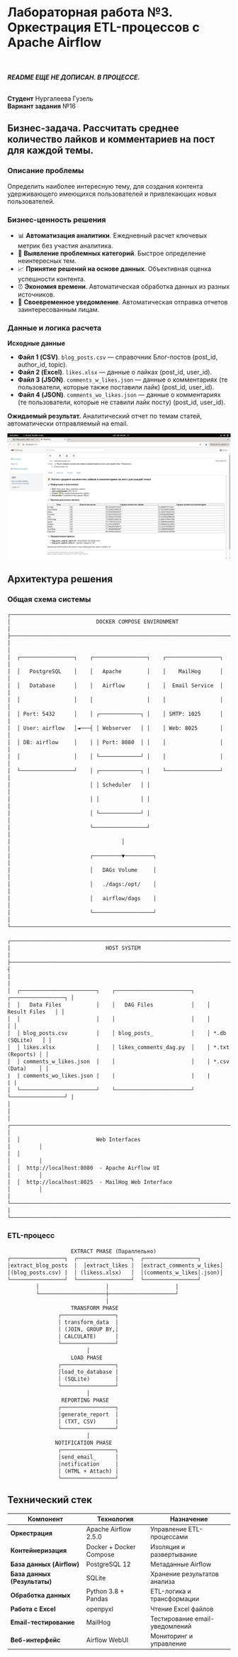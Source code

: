 # Лабораторная работа №3. Оркестрация ETL-процессов с Apache Airflow

<br><br>
**_README ЕЩЕ НЕ ДОПИСАН. В ПРОЦЕССЕ._** 

<br>**Студент** Нургалеева Гузель
<br>**Вариант задания** №16
## Бизнес-задача. Рассчитать среднее количество лайков и комментариев на пост для каждой темы.

### Описание проблемы

Определить наиболее интересную тему, для создания контента удерживающего имеющихся пользователей и привлекающих новых пользователей.

### Бизнес-ценность решения

*   📊 **Автоматизация аналитики**. Ежедневный расчет ключевых метрик без участия аналитика.
*   🎯 **Выявление проблемных категорий**. Быстрое определение неинтересных тем.
*   📈 **Принятие решений на основе данных**. Объективная оценка успешности контента.
*   ⏰ **Экономия времени**. Автоматическая обработка данных из разных источников.
*   📧 **Своевременное уведомление**. Автоматическая отправка отчетов заинтересованным лицам.

### Данные и логика расчета

**Исходные данные**

*   **Файл 1 (CSV)**. `blog_posts.csv` — справочник Блог-постов (post_id, author_id, topic).
*   **Файл 2 (Excel)**. `likes.xlsx` — данные о лайках (post_id, user_id).
*   **Файл 3 (JSON)**. `comments_w_likes.json` — данные о комментариях (те пользователи, которые также поставили лайк) (post_id, user_id).
*   **Файл 4 (JSON)**. `comments_wo_likes.json` — данные о комментариях (те пользователи, которые не ставили лайк посту) (post_id, user_id).


**Ожидаемый результат.** Аналитический отчет по темам статей, автоматически отправляемый на email.

![image](img/email.png)

## Архитектура решения

### Общая схема системы

```
┌─────────────────────────────────────────────────────────────────────────────┐
│                           DOCKER COMPOSE ENVIRONMENT                        │
├─────────────────────────────────────────────────────────────────────────────┤
│                                                                             │
│  ┌─────────────────┐    ┌─────────────────┐    ┌─────────────────┐         │
│  │   PostgreSQL    │    │   Apache        │    │    MailHog      │         │
│  │   Database      │    │   Airflow       │    │  Email Service  │         │
│  │                 │    │                 │    │                 │         │
│  │ Port: 5432      │    │ ┌─────────────┐ │    │ SMTP: 1025      │         │
│  │ User: airflow   │◄───┤ │ Webserver   │ │    │ Web: 8025       │         │
│  │ DB: airflow     │    │ │ Port: 8080  │ │    │                 │         │
│  │                 │    │ └─────────────┘ │    │                 │         │
│  └─────────────────┘    │ ┌─────────────┐ │    └─────────────────┘         │
│                         │ │ Scheduler   │ │                                │
│                         │ │             │ │                                │
│                         │ └─────────────┘ │                                │
│                         └─────────────────┘                                │
│                                   │                                        │
│                         ┌─────────▼─────────┐                              │
│                         │   DAGs Volume     │                              │
│                         │   ./dags:/opt/    │                              │
│                         │   airflow/dags    │                              │
│                         └───────────────────┘                              │
└─────────────────────────────────────────────────────────────────────────────┘

┌──────────────────────────────────────────────────────────────────────────────────┐
│                              HOST SYSTEM                                         │
├─────────────────────────────────────────────────────────────────────────────     ┤
│                                                                                  │
│  ┌────────────────────────┐    ┌────────────────────────┐    ┌─────────────────┐ │
│  │   Data Files           │    │   DAG Files            │    │  Result Files   │ │
│  │                        │    │                        │    │                 │ │
│  │ blog_posts.csv         │    │ blog_posts_            │    │ *.db (SQLite)   │ │
│  │ likes.xlsx             │    │ likes_comments_dag.py  │    │ *.txt (Reports) │ │
│  │ comments_w_likes.json  │    │                        │    │ *.csv (Data)    │ │
|  | comments_wo_likes.json |    |                        |    |                 | |
│  └────────────────────────┘    └────────────────────────┘    └─────────────────┘ |          
│                                                                                  │
│  ┌─────────────────────────────────────────────────────────────────────┐         │
│  │                        Web Interfaces                               │         │
│  │                                                                     │         │
│  │  http://localhost:8080  - Apache Airflow UI                         │         │
│  │  http://localhost:8025  - MailHog Web Interface                     │         │
│  └─────────────────────────────────────────────────────────────────────┘         │
└──────────────────────────────────────────────────────────────────────────────────┘
```

### ETL-процесс

```
                    EXTRACT PHASE (Параллельно)
┌─────────────────┐  ┌─────────────────┐  ┌─────────────────┐
│extract_blog_posts  │  │extract_likes |  │extract_comments_w_likes│
│(blog_posts.csv) |  │ (likess.xlsx)   │  │(comments_w_likes│.json)│
└─────────────────┘  └─────────────────┘  └─────────────────┘
         │                     │                     │
         └─────────────────────┼─────────────────────┘
                               │
                    TRANSFORM PHASE
                ┌─────────────────┐
                │ transform_data  │
                │ (JOIN, GROUP BY,│
                │ CALCULATE)      │
                └─────────────────┘
                         │
                    LOAD PHASE
                ┌─────────────────┐
                │load_to_database │
                │ (SQLite)        │
                └─────────────────┘
                         │
                 REPORTING PHASE
                ┌─────────────────┐
                │generate_report  │
                │ (TXT, CSV)      │
                └─────────────────┘
                         │
               NOTIFICATION PHASE
                ┌─────────────────┐
                │send_email_      │
                │notification     │
                │ (HTML + Attach) │
                └─────────────────┘
```

## Технический стек

| Компонент | Технология | Назначение |
|---|---|---|
| **Оркестрация** | Apache Airflow 2.5.0 | Управление ETL-процессами |
| **Контейнеризация** | Docker + Docker Compose | Изоляция и развертывание |
| **База данных (Airflow)** | PostgreSQL 12 | Метаданные Airflow |
| **База данных (Результаты)**| SQLite | Хранение результатов анализа |
| **Обработка данных** | Python 3.8 + Pandas | ETL-логика и трансформации |
| **Работа с Excel** | openpyxl | Чтение Excel файлов |
| **Email-тестирование** | MailHog | Тестирование email-уведомлений |
| **Веб-интерфейс** | Airflow WebUI | Мониторинг и управление |




